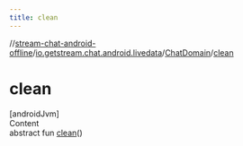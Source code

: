 ```yaml
---
title: clean
---
```

//[stream-chat-android-offline](../../../index.md)/[io.getstream.chat.android.livedata](../index.md)/[ChatDomain](index.md)/[clean](clean.md)



# clean  
[androidJvm]  
Content  
abstract fun [clean](clean.md)()  



